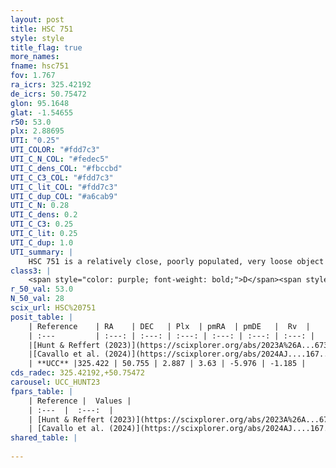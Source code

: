 ```yaml
---
layout: post
title: HSC 751
style: style
title_flag: true
more_names: 
fname: hsc751
fov: 1.767
ra_icrs: 325.42192
de_icrs: 50.75472
glon: 95.1648
glat: -1.54655
r50: 53.0
plx: 2.88695
UTI: "0.25"
UTI_COLOR: "#fdd7c3"
UTI_C_N_COL: "#fedec5"
UTI_C_dens_COL: "#fbccbd"
UTI_C_C3_COL: "#fdd7c3"
UTI_C_lit_COL: "#fdd7c3"
UTI_C_dup_COL: "#a6cab9"
UTI_C_N: 0.28
UTI_C_dens: 0.2
UTI_C_C3: 0.25
UTI_C_lit: 0.25
UTI_C_dup: 1.0
UTI_summary: |
    HSC 751 is a relatively close, poorly populated, very loose object of low C3 quality. It was recently reported in the literature.
class3: |
    <span style="color: purple; font-weight: bold;">D</span><span style="color: #FFC300; font-weight: bold;">B</span>
r_50_val: 53.0
N_50_val: 28
scix_url: HSC%20751
posit_table: |
    | Reference    | RA    | DEC   | Plx  | pmRA  | pmDE   |  Rv  |
    | :---         | :---: | :---: | :---: | :---: | :---: | :---: |
    |[Hunt & Reffert (2023)](https://scixplorer.org/abs/2023A%26A...673A.114H) | 327.794 | 50.921 | 2.881 | 3.519 | -5.987 | -1.056 |
    |[Cavallo et al. (2024)](https://scixplorer.org/abs/2024AJ....167...12C) | 326.012 | 50.932 | 2.884 | -- | -- | -- |
    | **UCC** |325.422 | 50.755 | 2.887 | 3.63 | -5.976 | -1.185 | 
cds_radec: 325.42192,+50.75472
carousel: UCC_HUNT23
fpars_table: |
    | Reference |  Values |
    | :---  |  :---:  |
    | [Hunt & Reffert (2023)](https://scixplorer.org/abs/2023A%26A...673A.114H) | `AV50=0.111, diffAV50=0.433, MOD50=7.609, logAge50=8.264` |
    | [Cavallo et al. (2024)](https://scixplorer.org/abs/2024AJ....167...12C) | `AV50=0.57, dMod50=7.69, logAge50=8.25, [Fe/H]50=0.31` |
shared_table: |
    
---
```

